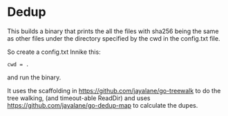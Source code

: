 Dedup
===========

This builds a binary that prints the all the files with sha256 being
the same as other files under the directory specified by the cwd in
the config.txt file.

So create a config.txt lnnike this:

```
cwd = .
```

and run the binary.

It uses the scaffolding in https://github.com/jayalane/go-treewalk to
do the tree walking, (and timeout-able ReadDir) and uses
https://github.com/jayalane/go-dedup-map to calculate the dupes.





